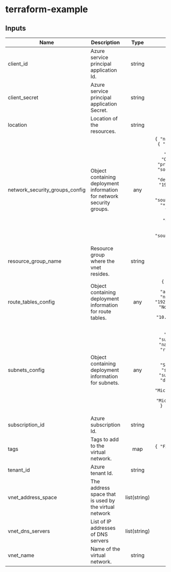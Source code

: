 # terraform-example

<!-- BEGINNING OF PRE-COMMIT-TERRAFORM DOCS HOOK -->
## Inputs

| Name | Description | Type | Default | Required |
|------|-------------|:----:|:-----:|:-----:|
| client\_id | Azure service principal application Id. | string | n/a | yes |
| client\_secret | Azure service principal application Secret. | string | n/a | yes |
| location | Location of the resources. | string | `"canadacentral"` | no |
| network\_security\_groups\_config | Object containing deployment information for network security groups. | any | `{ "nsg1": [ { "name": "nsg-1", "security_rules": [ { "access": "Allow", "description": "My Test 1", "destination_address_prefix": "*", "destination_port_range": "*", "direction": "Outbound", "name": "test1", "priority": 101, "protocol": "Tcp", "source_address_prefix": "*", "source_port_range": "*" }, { "access": "Allow", "description": "My Test 2", "destination_address_prefixes": [ "192.168.1.5", "192.168.1.6" ], "destination_port_range": "*", "direction": "Outbound", "name": "test2", "priority": 102, "protocol": "Tcp", "source_address_prefix": "*", "source_port_range": "*" }, { "access": "Allow", "description": "My Test 3", "destination_address_prefixes": [ "192.168.1.5", "192.168.1.6" ], "destination_port_ranges": [ "22", "3389" ], "direction": "Outbound", "name": "test3", "priority": 103, "protocol": "Tcp", "source_address_prefix": "*", "source_port_range": "*" } ] } ] }` | no |
| resource\_group\_name | Resource group where the vnet resides. | string | `"fxcozca1dgenrg003"` | no |
| route\_tables\_config | Object containing deployment information for route tables. | any | `{ "rt1": [ { "disable_bgp_route_propagation": false, "name": "rt1", "routes": [ { "address_prefix": "8.8.8.8/32", "name": "tmp", "next_hop_type": "None" }, { "address_prefix": "192.168.1.0/24", "name": "tmp2", "next_hop_type": "None" }, { "address_prefix": "192.168.2.0/24", "name": "tmp3", "next_hop_in_ip_address": "10.0.1.4", "next_hop_type": "VirtualAppliance" } ] } ] }` | no |
| subnets\_config | Object containing deployment information for subnets. | any | `{ "gatewaysubnet": [ { "address_prefix": "10.0.0.0/24", "name": "GatewaySubnet" } ], "subnet1": [ { "address_prefix": "10.0.1.0/24", "name": "Subnet1", "nsg_key": "nsg1", "rt_key": "rt1", "service_endpoints": [ "Microsoft.Sql", "Microsoft.Storage" ] } ], "subnet2": [ { "address_prefix": "10.0.2.0/24", "name": "Subnet2", "nsg_key": "nsg1", "rt_key": "rt1", "service_endpoints": [ "Microsoft.Sql" ] } ], "subnet3": [ { "address_prefix": "10.0.3.0/24", "delegation": [ { "name": "acctestdelegation", "service_delegation": [ { "actions": [ "Microsoft.Network/virtualNetworks/subnets/action" ], "name": "Microsoft.ContainerInstance/containerGroups" } ] } ], "name": "Subnet3", "service_endpoints": [ "Microsoft.Sql" ] } ] }` | no |
| subscription\_id | Azure subscription Id. | string | n/a | yes |
| tags | Tags to add to the virtual network. | map | `{ "FXDepartment": "Cloud", "FXOwner": "Test user", "FXProjet": "FXCO" }` | no |
| tenant\_id | Azure tenant Id. | string | n/a | yes |
| vnet\_address\_space | The address space that is used by the virtual network | list(string) | `[ "10.0.0.0/16" ]` | no |
| vnet\_dns\_servers | List of IP addresses of DNS servers | list(string) | `[ "8.8.8.8", "8.8.4.4" ]` | no |
| vnet\_name | Name of the virtual network. | string | `"fxcozca1dgenvn001"` | no |

<!-- END OF PRE-COMMIT-TERRAFORM DOCS HOOK -->
